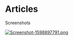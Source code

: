 # Articles

Screenshots

[![Screenshot-1598897791.png](https://i.postimg.cc/Hng7DWN4/Screenshot-1598897791.png)](https://postimg.cc/7GKLS4wf)
